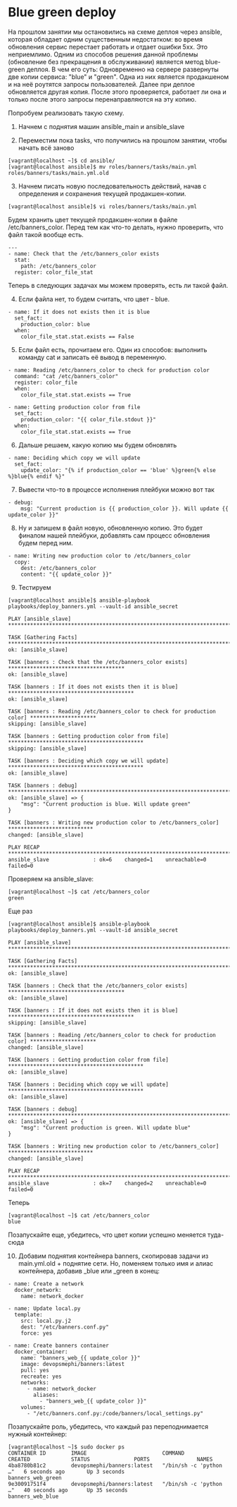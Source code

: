 # Blue green deploy

На прошлом занятии мы остановились на схеме деплоя через ansible, которая обладает одним существенным недостатком: во время обновления сервис перестает работать и отдает ошибки 5xx.
Это неприемлимо.
Одним из способов решения данной проблемы (обновление без прекращения в обслуживании) является метод blue-green деплоя.
В чем его суть:
Одновременно на сервере развернуты две копии сервиса: "blue" и "green". Одна из них является продакшеном и на неё роутятся запросы пользователей. Далее при деплое обновляется другая копия. После этого проверяется, работает ли она и только после этого запросы перенаправляются на эту копию.

Попробуем реализовать такую схему.

1. Начнем с поднятия машин ansible_main и ansible_slave

2. Переместим пока tasks, что получились на прошлом занятии, чтобы начать всё заново

```
[vagrant@localhost ~]$ cd ansible/
[vagrant@localhost ansible]$ mv roles/banners/tasks/main.yml roles/banners/tasks/main.yml.old
```

3. Начнем писать новую последовательность действий, начав с определения и сохранения текущей продакшен-копии.

```
[vagrant@localhost ansible]$ vi roles/banners/tasks/main.yml
```

Будем хранить цвет текущей продакшен-копии в файле /etc/banners_color. Перед тем как что-то делать, нужно проверить, что файл такой вообще есть.

```
---
- name: Check that the /etc/banners_color exists
  stat:
    path: /etc/banners_color
  register: color_file_stat
```
Теперь в следующих задачах мы можем проверять, есть ли такой файл.

4. Если файла нет, то будем считать, что цвет - blue.

```
- name: If it does not exists then it is blue
  set_fact:
    production_color: blue
  when:
    color_file_stat.stat.exists == False
```

5. Если файл есть, прочитаем его. Один из способов: выполнить команду cat и записать её вывод в переменную.

```
- name: Reading /etc/banners_color to check for production color
  command: "cat /etc/banners_color"
  register: color_file
  when:
    color_file_stat.stat.exists == True

- name: Getting production color from file
  set_fact:
    production_color: "{{ color_file.stdout }}"
  when:
    color_file_stat.stat.exists == True
```

6. Дальше решаем, какую копию мы будем обновлять

```
- name: Deciding which copy we will update
  set_fact:
    update_color: "{% if production_color == 'blue' %}green{% else %}blue{% endif %}"
```

7. Вывести что-то в процессе исполнения плейбуки можно вот так
```
- debug:
    msg: "Current production is {{ production_color }}. Will update {{ update_color }}"
```

8. Ну и запишем в файл новую, обновленную копию. Это будет финалом нашей плейбуки, добавлять сам процесс обновления будем перед ним.

```
- name: Writing new production color to /etc/banners_color
  copy:
    dest: /etc/banners_color
    content: "{{ update_color }}"
```

9. Тестируем

```
[vagrant@localhost ansible]$ ansible-playbook playbooks/deploy_banners.yml --vault-id ansible_secret 

PLAY [ansible_slave] **************************************************************************

TASK [Gathering Facts] ************************************************************************
ok: [ansible_slave]

TASK [banners : Check that the /etc/banners_color exists] *************************************
ok: [ansible_slave]

TASK [banners : If it does not exists then it is blue] ****************************************
ok: [ansible_slave]

TASK [banners : Reading /etc/banners_color to check for production color] *********************
skipping: [ansible_slave]

TASK [banners : Getting production color from file] *******************************************
skipping: [ansible_slave]

TASK [banners : Deciding which copy we will update] *******************************************
ok: [ansible_slave]

TASK [banners : debug] ************************************************************************
ok: [ansible_slave] => {
    "msg": "Current production is blue. Will update green"
}

TASK [banners : Writing new production color to /etc/banners_color] ***************************
changed: [ansible_slave]

PLAY RECAP ************************************************************************************
ansible_slave              : ok=6    changed=1    unreachable=0    failed=0
```

Проверяем на ansible_slave:

```
[vagrant@localhost ~]$ cat /etc/banners_color 
green
```

Еще раз

```
[vagrant@localhost ansible]$ ansible-playbook playbooks/deploy_banners.yml --vault-id ansible_secret 

PLAY [ansible_slave] **************************************************************************

TASK [Gathering Facts] ************************************************************************
ok: [ansible_slave]

TASK [banners : Check that the /etc/banners_color exists] *************************************
ok: [ansible_slave]

TASK [banners : If it does not exists then it is blue] ****************************************
skipping: [ansible_slave]

TASK [banners : Reading /etc/banners_color to check for production color] *********************
changed: [ansible_slave]

TASK [banners : Getting production color from file] *******************************************
ok: [ansible_slave]

TASK [banners : Deciding which copy we will update] *******************************************
ok: [ansible_slave]

TASK [banners : debug] ************************************************************************
ok: [ansible_slave] => {
    "msg": "Current production is green. Will update blue"
}

TASK [banners : Writing new production color to /etc/banners_color] ***************************
changed: [ansible_slave]

PLAY RECAP ************************************************************************************
ansible_slave              : ok=7    changed=2    unreachable=0    failed=0
```

Теперь
```
[vagrant@localhost ~]$ cat /etc/banners_color 
blue
```

Позапускайте еще, убедитесь, что цвет копии успешно меняется туда-сюда

10. Добавим поднятия контейнера banners, скопировав задачи из main.yml.old + поднятие сети. Но, поменяем только имя и алиас контейнера, добавив _blue или _green в конец:

```
- name: Create a network
  docker_network:
    name: network_docker

- name: Update local.py
  template:
    src: local.py.j2
    dest: "/etc/banners.conf.py"
    force: yes

- name: Create banners container
  docker_container:
    name: "banners_web_{{ update_color }}"
    image: devopsmephi/banners:latest
    pull: yes
    recreate: yes
    networks:
      - name: network_docker
        aliases:
          - "banners_web_{{ update_color }}"
    volumes:
      - "/etc/banners.conf.py:/code/banners/local_settings.py"
```

Позапускайте роль, убедитесь, что каждый раз переподнимается нужный контейнер:

```
[vagrant@localhost ~]$ sudo docker ps
CONTAINER ID        IMAGE                        COMMAND                  CREATED             STATUS              PORTS               NAMES
4ba8780b81c2        devopsmephi/banners:latest   "/bin/sh -c 'python …"   6 seconds ago       Up 3 seconds                            banners_web_green
9e30091751f4        devopsmephi/banners:latest   "/bin/sh -c 'python …"   40 seconds ago      Up 35 seconds                           banners_web_blue
```
